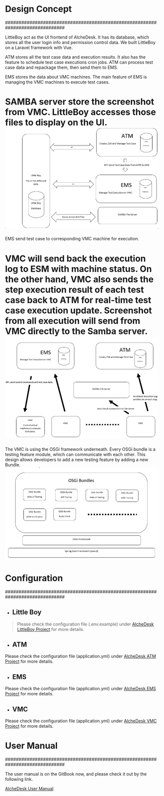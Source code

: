 # **Design Concept**

\#\#\#\#\#\#\#\#\#\#\#\#\#\#\#\#\#\#\#\#\#\#\#\#\#\#\#\#\#\#\#\#\#\#\#\#\#\#\#\#\#\#\#\#\#\#\#\#\#\#\#\#\#\#\#\#\#\#\#\#\#\#\#\#\#\#\#\#\#\#\#\#\#\#\#\#\#\#

LittleBoy act as the UI frontend of AlcheDesk. It has its database,
which stores all the user login info and permission control data. We
built LittleBoy on a Laravel framework with Vue.

ATM stores all the test case data and execution results. It also has the
feature to schedule test case executions cron jobs. ATM can process test
case data and repackage them, then send them to EMS.

EMS stores the data about VMC machines. The main feature of EMS is
managing the VMC machines to execute test cases.

SAMBA server store the screenshot from VMC. LittleBoy accesses those
files to display on the UI.
![](LittleBoy-ATM-EMS.PNG)
=============================================================================

EMS send test case to corresponding VMC machine for execution.

VMC will send back the execution log to ESM with machine status. On the
other hand, VMC also sends the step execution result of each test case
back to ATM for real-time test case execution update. Screenshot from
all execution will send from VMC directly to the Samba server.
![](EMS-VMC-ATM.PNG)
=============================================================================

The VMC is using the OSGi framework underneath. Every OSGi bundle is a
testing feature module, which can communicate with each other. This
design allows developers to add a new testing feature by adding a new
Bundle.
![](VMC.PNG)
# 

# **Configuration**

\#\#\#\#\#\#\#\#\#\#\#\#\#\#\#\#\#\#\#\#\#\#\#\#\#\#\#\#\#\#\#\#\#\#\#\#\#\#\#\#\#\#\#\#\#\#\#\#\#\#\#\#\#\#\#\#\#\#\#\#\#\#\#\#\#\#\#\#\#\#\#\#\#\#\#\#\#\#

-   ## Little Boy

> Please check the configuration file (.env.example) under [AlcheDesk
> LittleBoy Project](https://github.com/AlcheDesk/LittleBoy) for more
> details.

-   ## ATM

Please check the configuration file (application.yml) under [AlcheDesk
ATM Project](https://github.com/AlcheDesk/ATM) for more details.

-   ## EMS

Please check the configuration file (application.yml) under [AlcheDesk
EMS Project](https://github.com/AlcheDesk/EMS) for more details.

-   ## VMC

Please check the configuration file (application.yml) under [AlcheDesk
VMC Project](https://github.com/AlcheDesk/VMC) for more details.

# **User Manual**

\#\#\#\#\#\#\#\#\#\#\#\#\#\#\#\#\#\#\#\#\#\#\#\#\#\#\#\#\#\#\#\#\#\#\#\#\#\#\#\#\#\#\#\#\#\#\#\#\#\#\#\#\#\#\#\#\#\#\#\#\#\#\#\#\#\#\#\#\#\#\#\#\#\#\#\#\#\#

The user manual is on the GitBook now, and please check it out by the
following link.

[AlcheDesk User Manual](https://alchedesk.gitbook.io/user-manual/)

